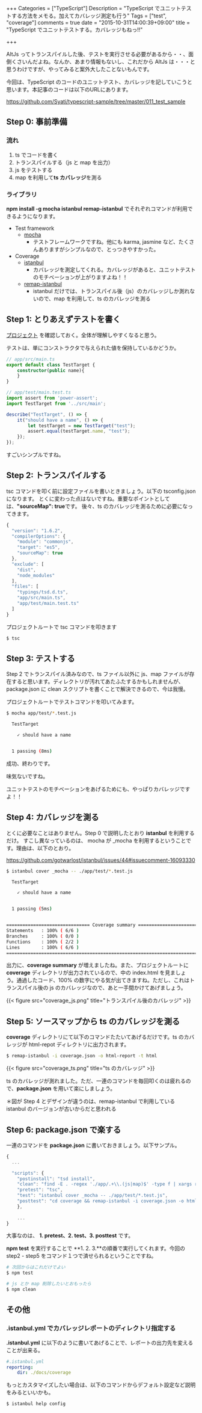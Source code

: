 +++
Categories = ["TypeScript"]
Description = "TypeScript でユニットテストする方法をメモる。加えてカバレッジ測定も行う"
Tags = ["test", "coverage"]
comments = true
date = "2015-10-31T14:00:39+09:00"
title = "TypeScript でユニットテストする。カバレッジもねっ!!"

+++

AltJs ってトランスパイルした後、テストを実行させる必要があるから・・、面倒くさいんだよね。なんか、あまり情報もないし、これだから AltJs は・・・と思うわけですが、やってみると案外大したことないもんです。

今回は、TypeScript のコードのユニットテスト、カバレッジを記していこうと思います。本記事のコードは以下のURLにあります。

https://github.com/Syati/typescript-sample/tree/master/011_test_sample

<!--more-->

## Step 0: 事前準備

### 流れ

1. ts でコードを書く
2. トランスパイルする（js と map を出力）
3. js をテストする
4. map を利用して**ts カバレッジ**を測る

### ライブラリ

**npm install -g mocha istanbul remap-istanbul** でそれぞれコマンドが利用できるようになります。

- Test framework
  - [mocha](https://www.npmjs.com/package/mocha)
      - テストフレームワークですね。他にも karma, jasmine など、たくさんありますがシンプルなので、とっつきやすかった。
- Coverage
  - [istanbul](https://www.npmjs.com/package/istanbul)
      - カバレッジを測定してくれる。カバレッジがあると、ユニットテストのモチベーションが上がりますよね！！
  - [remap-istanbul](https://www.npmjs.com/package/remap-istanbul)
      - istanbul だけでは、トランスパイル後（js）のカバレッジしか測れないので、map を利用して、ts のカバレッジを測る


## Step 1: とりあえずテストを書く

[プロジェクト](https://github.com/Syati/typescript-sample/tree/master/011_test_sample) を確認しておく。全体が理解しやすくなると思う。

テストは、単にコンストラクタで与えられた値を保持しているかどうか。

~~~typescript
// app/src/main.ts
export default class TestTarget {
    constructor(public name){
    }
}
~~~

~~~typescript
// app/test/main.test.ts
import assert from 'power-assert';
import TestTarget from '../src/main';

describe("TestTarget", () => {
    it("should have a name", () => {
        let testTarget = new TestTarget("test");
        assert.equal(testTarget.name, "test");
    });
});
~~~

すごいシンプルですね。


## Step 2: トランスパイルする

tsc コマンドを叩く前に設定ファイルを書いときましょう。以下の tsconfig.json になります。
とくに変わった点はないですね。重要なポイントとしては、**"sourceMap": true**です。
後々、ts のカバレッジを測るために必要になってきます。

~~~javascript
{
  "version": "1.6.2",
  "compilerOptions": {
    "module": "commonjs",
    "target": "es5",
    "sourceMap": true
  },
  "exclude": [
    "dist",
    "node_modules"
  ],
  "files": [
    "typings/tsd.d.ts",
    "app/src/main.ts",
    "app/test/main.test.ts"
  ]
}
~~~

プロジェクトルートで tsc コマンドを叩きます

~~~bash
$ tsc
~~~

## Step 3: テストする

Step 2 でトランスパイル済みなので、ts ファイル以外に js、map ファイルが存在すると思います。ディレクトリが汚れてあたふたするかもしれませんが、package.json に clean スクリプトを書くことで解決できるので、今は我慢。

プロジェクトルートでテストコマンドを叩いてみます。

~~~bash
$ mocha app/test/*.test.js

  TestTarget

    ✓ should have a name


  1 passing (8ms)
~~~

成功、終わりです。

味気ないですね。

ユニットテストのモチベーションをあげるためにも、やっぱりカバレッジですよ！！

## Step 4: カバレッジを測る

とくに必要なことはありません。Step 0 で説明したとおり **istanbul** を利用するだけ。
すこし異なっているのは、 mocha が _mocha を利用するということです。理由は、以下のとおり。

https://github.com/gotwarlost/istanbul/issues/44#issuecomment-16093330

~~~bash
$ istanbul cover _mocha -- ./app/test/*.test.js

  TestTarget

    ✓ should have a name


  1 passing (5ms)


=============================== Coverage summary ===============================
Statements   : 100% ( 6/6 )
Branches     : 100% ( 0/0 )
Functions    : 100% ( 2/2 )
Lines        : 100% ( 6/6 )
================================================================================
~~~

出力に、**coverage summary** が増えましたね。また、プロジェクトルートに **coverage** ディレクトリが出力されているので、中の index.html を見ましょう。通過したコード、100% の数字にやる気が出てきますね。ただし、これはトランスパイル後の js のカバレッジなので、あと一手間かけてあげましょう。

{{< figure src="coverage_js.png" title="トランスパイル後のカバレッジ" >}}

## Step 5: ソースマップから ts のカバレッジを測る

**coverage** ディレクトリにて以下のコマンドたたいてあげるだけです。ts のカバレッジが html-repot ディレクトリに出力されます。

~~~bash
$ remap-istanbul -i coverage.json -o html-report -t html
~~~

{{< figure src="coverage_ts.png" title="ts のカバレッジ" >}}


ts のカバレッジが測れました。ただ、一連のコマンドを毎回叩くのは疲れるので、**package.json** を用いて楽にしましょう。


＊図が Step 4 とデザインが違うのは、remap-istanbul で利用している istanbul のバージョンが古いからだと思われる

## Step 6: package.json で楽する

一連のコマンドを **package.json** に書いておきましょう。以下サンプル。

~~~javascript
{
  ...

  "scripts": {
    "postinstall": "tsd install",
    "clean": "find -E . -regex './app/.+\\.(js|map)$' -type f | xargs rm && rm -rf ./build",
    "pretest": "tsc",
    "test": "istanbul cover _mocha -- ./app/test/*.test.js",
    "posttest": "cd coverage && remap-istanbul -i coverage.json -o html-report -t html"
    },
    
    ...
}
~~~

大事なのは、 **1. pretest、2. test、3. posttest** です。

**npm test** を実行することで **1. 2. 3.**の順番で実行してくれます。今回の step2 - step5 をコマンド１つで済せられるということですね。

~~~bash
# 次回からはこれだけでよい
$ npm test 

# js とか map 削除したいとおもったら
$ npm clean
~~~

## その他

### .istanbul.yml でカバレッジレポートのディレクトリ指定する

**.istanbul.yml** に以下のように書いてあげることで、レポートの出力先を変えることが出来る。

~~~yaml
#.istanbul.yml
reporting:
    dir: ./docs/coverage
~~~

もっとカスタマイズしたい場合は、以下のコマンドからデフォルト設定など説明をみるといいかも。

~~~bash
$ istanbul help config
~~~
